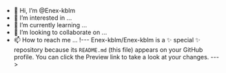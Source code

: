 - 👋 Hi, I’m @Enex-kblm
- 👀 I’m interested in ...
- 🌱 I’m currently learning ...
- 💞️ I’m looking to collaborate on ...
- 📫 How to reach me ...
!---
Enex-kblm/Enex-kblm is a ✨ special ✨ repository because its `README.md` (this file) appears on your GitHub profile.
You can click the Preview link to take a look at your changes.
--->
